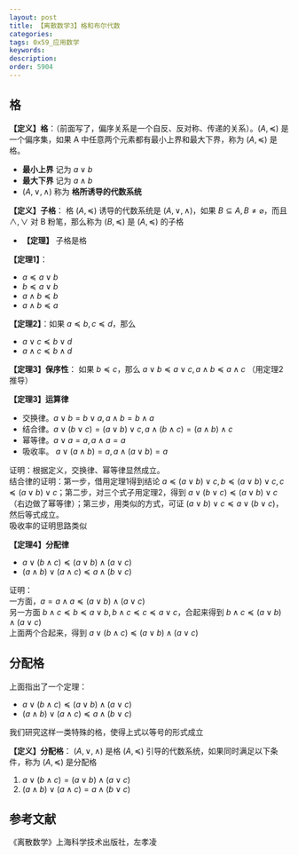 ```yaml
---
layout: post
title: 【离散数学3】格和布尔代数
categories:
tags: 0x59_应用数学
keywords:
description:
order: 5904
---
```



## 格

**【定义】格**：（前面写了，偏序关系是一个自反、反对称、传递的关系）。$(A,\preccurlyeq)$ 是一个偏序集，如果 A 中任意两个元素都有最小上界和最大下界，称为 $(A,\preccurlyeq)$ 是格。
- **最小上界** 记为 $a \lor b$
- **最大下界** 记为 $a \land b$
- $(A,\lor, \land)$ 称为 **格所诱导的代数系统**

**【定义】子格**： 格 $(A,\preccurlyeq)$ 诱导的代数系统是 $(A,\lor, \land)$，如果 $B \subseteq A, B \not = \varnothing$，而且 $\land, \lor$ 对 B 粉笔，那么称为 $(B, \preccurlyeq)$ 是 $(A, \preccurlyeq)$ 的子格
- **【定理】** 子格是格

**【定理1】**：
- $a\preccurlyeq a\lor b$
- $b\preccurlyeq a\lor b$
- $a\land b \preccurlyeq b$
- $a\land b \preccurlyeq a$

**【定理2】**：如果 $a\preccurlyeq b, c\preccurlyeq d$，那么
- $a\lor c \preccurlyeq b\lor d$
- $a\land c \preccurlyeq b\land d$

**【定理3】保序性**： 如果 $b\preccurlyeq c$，那么 $a\lor b \preccurlyeq a\lor c, a\land b \preccurlyeq a\land c$ （用定理2推导）


**【定理3】运算律**
- 交换律。$a \lor b = b \lor a, a\land b = b\land a$
- 结合律。$a\lor(b \lor c) = (a\lor b)\lor c, a\land (b\land c) = (a\land b) \land c$
- 幂等律。$a\lor a = a, a\land a = a$
- 吸收率。 $a\lor (a\land b) = a, a\land (a\lor b) = a$

证明：根据定义，交换律、幂等律显然成立。  
结合律的证明：第一步，借用定理1得到结论 $a\preccurlyeq (a\lor b)\lor c, b\preccurlyeq (a\lor b)\lor c, c\preccurlyeq (a\lor b)\lor c$；第二步，对三个式子用定理2，得到 $a\lor(b\lor c) \preccurlyeq (a\lor b)\lor c$ （右边做了幂等律）；第三步，用类似的方式，可证 $(a\lor b) \lor c \preccurlyeq a \lor(b\lor c)$，然后等式成立。  
吸收率的证明思路类似  

**【定理4】分配律**
- $a\lor(b\land c) \preccurlyeq (a\lor b)\land (a\lor c)$
- $(a\land b)\lor (a\land c) \preccurlyeq a \land (b\lor c)$

证明：  
一方面，$a=a\land a \preccurlyeq (a\lor b)\land (a\lor c)$  
另一方面 $b\land c\preccurlyeq b\preccurlyeq a\lor b, b\land c\preccurlyeq c \preccurlyeq a\lor c$，合起来得到 $b\land c \preccurlyeq (a\lor b)\land (a\lor c)$  
上面两个合起来，得到 $a\lor (b\land c) \preccurlyeq (a\lor b)\land (a\lor c)$


## 分配格

上面指出了一个定理：
- $a\lor(b\land c) \preccurlyeq (a\lor b)\land (a\lor c)$
- $(a\land b)\lor (a\land c) \preccurlyeq a \land (b\lor c)$

我们研究这样一类特殊的格，使得上式以等号的形式成立

**【定义】分配格**： $(A,\lor,\land)$ 是格 $(A,\preccurlyeq)$ 引导的代数系统，如果同时满足以下条件，称为 $(A,\preccurlyeq)$ 是分配格
1. $a\lor(b\land c) = (a\lor b)\land (a\lor c)$
2. $(a\land b)\lor (a\land c) = a \land (b\lor c)$










## 参考文献

《离散数学》上海科学技术出版社，左孝凌

